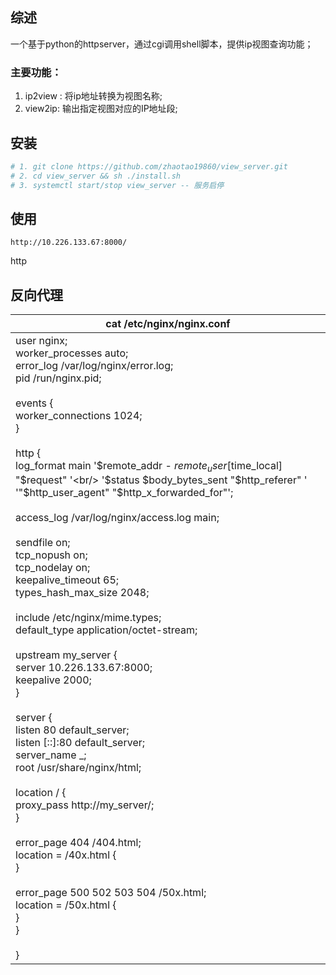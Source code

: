 ## 综述

一个基于python的httpserver，通过cgi调用shell脚本，提供ip视图查询功能；

### 主要功能：

1. ip2view : 将ip地址转换为视图名称;
2. view2ip: 输出指定视图对应的IP地址段;

## 安装

```bash
# 1. git clone https://github.com/zhaotao19860/view_server.git
# 2. cd view_server && sh ./install.sh
# 3. systemctl start/stop view_server -- 服务启停
```

## 使用

```
http://10.226.133.67:8000/
```

http

## 反向代理

| cat /etc/nginx/nginx.conf                                                                                                                                                                                                                                                                                                                                                                                                                                                                                                                                                                                                                                                                                                                                                                                                                                                                                                                                                                                                                                                                                                                                                                                                                                                                                                                                                                                  |
| ---------------------------------------------------------------------------------------------------------------------------------------------------------------------------------------------------------------------------------------------------------------------------------------------------------------------------------------------------------------------------------------------------------------------------------------------------------------------------------------------------------------------------------------------------------------------------------------------------------------------------------------------------------------------------------------------------------------------------------------------------------------------------------------------------------------------------------------------------------------------------------------------------------------------------------------------------------------------------------------------------------------------------------------------------------------------------------------------------------------------------------------------------------------------------------------------------------------------------------------------------------------------------------------------------------------------------------------------------------------------------------------------------------- |
| user nginx;<br/>worker_processes auto;<br/>error_log /var/log/nginx/error.log;<br/>pid /run/nginx.pid;<br/><br/>events {<br/>    worker_connections 1024;<br/>}<br/><br/>http {<br/>    log_format  main  '$remote_addr - $remote_user [$time_local] "$request" '<br/>                      '$status $body_bytes_sent "$http_referer" '<br/>                      '"$http_user_agent" "$http_x_forwarded_for"';<br/><br/>    access_log  /var/log/nginx/access.log  main;<br/><br/>    sendfile            on;<br/>    tcp_nopush          on;<br/>    tcp_nodelay         on;<br/>    keepalive_timeout   65;<br/>    types_hash_max_size 2048;<br/><br/>    include             /etc/nginx/mime.types;<br/>    default_type        application/octet-stream;<br/><br/>       upstream my_server {<br/>        server 10.226.133.67:8000;<br/>        keepalive 2000;<br/>    }<br/><br/>    server {<br/>        listen       80 default_server;<br/>        listen       [::]:80 default_server;<br/>        server_name  _;<br/>        root         /usr/share/nginx/html;<br/><br/>        location / {<br/>            proxy_pass http://my_server/;<br/>        }<br/><br/>        error_page 404 /404.html;<br/>            location = /40x.html {<br/>        }<br/><br/>        error_page 500 502 503 504 /50x.html;<br/>            location = /50x.html {<br/>        }<br/>    }<br/><br/>} |